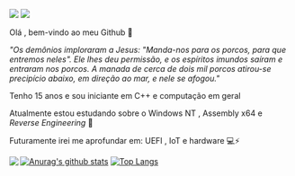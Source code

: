 ![](https://image.prntscr.com/image/iTPbR52KSeuoZMnSijBZDw.png) ![](https://img.shields.io/badge/-c++-blue?logo=c%2B%2B&style=flat)



Olá , bem-vindo ao meu Github 👋 

*"Os demônios imploraram a Jesus: "Manda-nos para os porcos, para que entremos neles".
Ele lhes deu permissão, e os espíritos imundos saíram e entraram nos porcos. A manada de cerca de dois mil porcos atirou-se precipício abaixo, em direção ao mar, e nele se afogou."*

Tenho 15 anos e sou iniciante em C++ e computação em geral

Atualmente estou estudando sobre o Windows NT , Assembly x64 e *Reverse Engineering* 🙇 

Futuramente irei me aprofundar em: UEFI , IoT e hardware 💻⚡

<img src="https://thumbs.gfycat.com/NeatHarmfulKagu-size_restricted.gif" align=left> 

[![Anurag's github stats](https://github-readme-stats.vercel.app/api?username=KB1te&show_icons=true&theme=tokyonight)](https://github.com/anuraghazra/github-readme-stats) [![Top Langs](https://github-readme-stats.vercel.app/api/top-langs/?username=KB1te&langs_count=3&theme=tokyonight)](https://github.com/anuraghazra/github-readme-stats) 


